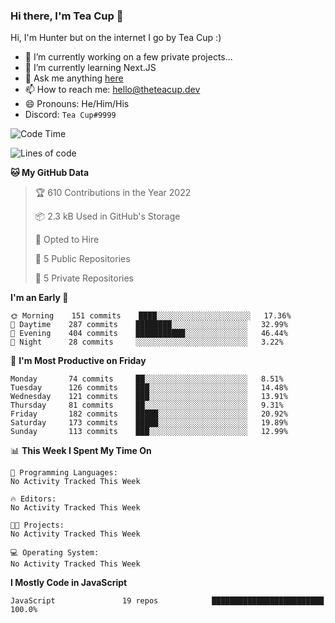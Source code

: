 ### Hi there, I'm Tea Cup 👋 

Hi, I'm Hunter but on the internet I go by Tea Cup :)

- 🔭 I’m currently working on a few private projects...
- 🌱 I’m currently learning Next.JS
- 💬 Ask me anything [here](https://github.com/TheTeaCup/TheTeaCup/issues)
- 📫 How to reach me: [hello@theteacup.dev](mailto:hello@theteacup.dev)
- 😄 Pronouns: He/Him/His
- Discord: `Tea Cup#9999`

<!--START_SECTION:waka-->
![Code Time](http://img.shields.io/badge/Code%20Time-181%20hrs%2052%20mins-blue)

![Lines of code](https://img.shields.io/badge/From%20Hello%20World%20I%27ve%20Written-70%20Thousand%20lines%20of%20code-blue)

**🐱 My GitHub Data** 

> 🏆 610 Contributions in the Year 2022
 > 
> 📦 2.3 kB Used in GitHub's Storage 
 > 
> 💼 Opted to Hire
 > 
> 📜 5 Public Repositories 
 > 
> 🔑 5 Private Repositories  
 > 
**I'm an Early 🐤** 

```text
🌞 Morning    151 commits    ████░░░░░░░░░░░░░░░░░░░░░   17.36% 
🌆 Daytime    287 commits    ████████░░░░░░░░░░░░░░░░░   32.99% 
🌃 Evening    404 commits    ███████████░░░░░░░░░░░░░░   46.44% 
🌙 Night      28 commits     ░░░░░░░░░░░░░░░░░░░░░░░░░   3.22%

```
📅 **I'm Most Productive on Friday** 

```text
Monday       74 commits     ██░░░░░░░░░░░░░░░░░░░░░░░   8.51% 
Tuesday      126 commits    ███░░░░░░░░░░░░░░░░░░░░░░   14.48% 
Wednesday    121 commits    ███░░░░░░░░░░░░░░░░░░░░░░   13.91% 
Thursday     81 commits     ██░░░░░░░░░░░░░░░░░░░░░░░   9.31% 
Friday       182 commits    █████░░░░░░░░░░░░░░░░░░░░   20.92% 
Saturday     173 commits    █████░░░░░░░░░░░░░░░░░░░░   19.89% 
Sunday       113 commits    ███░░░░░░░░░░░░░░░░░░░░░░   12.99%

```


📊 **This Week I Spent My Time On** 

```text
💬 Programming Languages: 
No Activity Tracked This Week

🔥 Editors: 
No Activity Tracked This Week

🐱‍💻 Projects: 
No Activity Tracked This Week

💻 Operating System: 
No Activity Tracked This Week

```

**I Mostly Code in JavaScript** 

```text
JavaScript               19 repos            █████████████████████████   100.0%

```



<!--END_SECTION:waka-->
